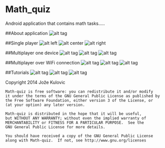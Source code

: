 Math_quiz
=========

Android application that contains math tasks.....

##About application
![alt tag](https://github.com/Jst10/Math_quiz/blob/master/screens/1.png?raw=true)

##Single player
![alt left](https://github.com/Jst10/Math_quiz/blob/master/screens/2.png?raw=true)
![alt center](https://github.com/Jst10/Math_quiz/blob/master/screens/3.png?raw=true)
![alt right](https://github.com/Jst10/Math_quiz/blob/master/screens/4.png?raw=true)

##Multiplayer one device
![alt tag](https://github.com/Jst10/Math_quiz/blob/master/screens/5.png?raw=true)
![alt tag](https://github.com/Jst10/Math_quiz/blob/master/screens/6.png?raw=true)
![alt tag](https://github.com/Jst10/Math_quiz/blob/master/screens/7.png?raw=true)


##Multiplayer over WiFi connection
![alt tag](https://github.com/Jst10/Math_quiz/blob/master/screens/8.png?raw=true)
![alt tag](https://github.com/Jst10/Math_quiz/blob/master/screens/9.png?raw=true)
![alt tag](https://github.com/Jst10/Math_quiz/blob/master/screens/10.png?raw=true)

##Tutorials
![alt tag](https://github.com/Jst10/Math_quiz/blob/master/screens/11.png?raw=true)
![alt tag](https://github.com/Jst10/Math_quiz/blob/master/screens/12.png?raw=true)
![alt tag](https://github.com/Jst10/Math_quiz/blob/master/screens/13.png?raw=true)

 Copyright 2014 Jože Kulovic

    Math-quiz is free software: you can redistribute it and/or modify
    it under the terms of the GNU General Public License as published by
    the Free Software Foundation, either version 3 of the License, or
    (at your option) any later version.

    Math-quiz is distributed in the hope that it will be useful,
    but WITHOUT ANY WARRANTY; without even the implied warranty of
    MERCHANTABILITY or FITNESS FOR A PARTICULAR PURPOSE.  See the
    GNU General Public License for more details.

    You should have received a copy of the GNU General Public License
    along with Math-quiz.  If not, see http://www.gnu.org/licenses
